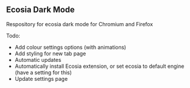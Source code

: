 <h2>Ecosia Dark Mode</h2>
<p>Respository for ecosia dark mode for Chromium and Firefox</p>

<p>Todo:</p>
<ul>
	<li>Add colour settings options (with animations)</li>
	<li>Add styling for new tab page</li>
	<li>Automatic updates</li>
	<li>Automatically install Ecosia extension, or set ecosia to default engine (have a setting for this)</li>
	<li>Update settings page</li>
</ul>
